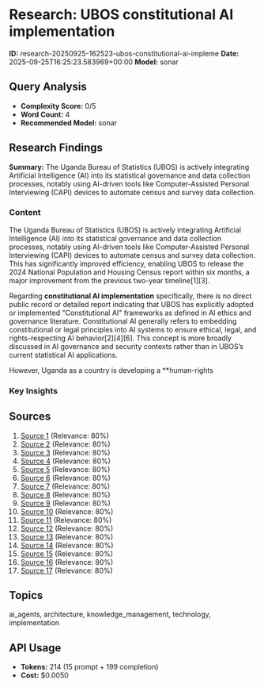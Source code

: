 # Research: UBOS constitutional AI implementation
**ID:** research-20250925-162523-ubos-constitutional-ai-impleme
**Date:** 2025-09-25T16:25:23.583969+00:00
**Model:** sonar

## Query Analysis
- **Complexity Score:** 0/5
- **Word Count:** 4
- **Recommended Model:** sonar

## Research Findings
**Summary:** The Uganda Bureau of Statistics (UBOS) is actively integrating Artificial Intelligence (AI) into its statistical governance and data collection processes, notably using AI-driven tools like Computer-Assisted Personal Interviewing (CAPI) devices to automate census and survey data collection.

### Content
The Uganda Bureau of Statistics (UBOS) is actively integrating Artificial Intelligence (AI) into its statistical governance and data collection processes, notably using AI-driven tools like Computer-Assisted Personal Interviewing (CAPI) devices to automate census and survey data collection. This has significantly improved efficiency, enabling UBOS to release the 2024 National Population and Housing Census report within six months, a major improvement from the previous two-year timeline[1][3].

Regarding **constitutional AI implementation** specifically, there is no direct public record or detailed report indicating that UBOS has explicitly adopted or implemented "Constitutional AI" frameworks as defined in AI ethics and governance literature. Constitutional AI generally refers to embedding constitutional or legal principles into AI systems to ensure ethical, legal, and rights-respecting AI behavior[2][4][6]. This concept is more broadly discussed in AI governance and security contexts rather than in UBOS’s current statistical AI applications.

However, Uganda as a country is developing a **human-rights

### Key Insights

## Sources
1. [Source 1](https://softpower.ug/ubos-benchmarks-with-hong-kong-to-strengthen-use-of-ai-in-statistical-governance/) (Relevance: 80%)
2. [Source 2](https://www.nightfall.ai/ai-security-101/constitutional-ai) (Relevance: 80%)
3. [Source 3](https://allafrica.com/stories/202506020312.html) (Relevance: 80%)
4. [Source 4](https://www.ultralytics.com/glossary/constitutional-ai) (Relevance: 80%)
5. [Source 5](https://digital.nemko.com/regulations/uganda-ai-regulation) (Relevance: 80%)
6. [Source 6](https://digi-con.org/on-constitutional-ai/) (Relevance: 80%)
7. [Source 7](https://ubc.go.ug/2025/09/25/african-central-banks-urged-to-embrace-ai-revolution-for-financial-stability/) (Relevance: 80%)
8. [Source 8](https://www.anthropic.com/research/constitutional-ai-harmlessness-from-ai-feedback) (Relevance: 80%)
9. [Source 9](https://journal.iistr.org/index.php/BST/article/download/1119/811/7999) (Relevance: 80%)
10. [Source 10](https://constitutional.ai) (Relevance: 80%)
11. [Source 11](https://journal.iistr.org/index.php/BST/article/view/1119) (Relevance: 80%)
12. [Source 12](https://arxiv.org/abs/2212.08073) (Relevance: 80%)
13. [Source 13](https://pmldaily.com/news/2025/06/ubos-benchmarks-with-hong-kong-to-strengthen-ai-statistical-governance.html) (Relevance: 80%)
14. [Source 14](https://bluedot.org/blog/what-is-constitutional-ai) (Relevance: 80%)
15. [Source 15](https://openknowledge.worldbank.org/entities/publication/f5d22b74-a197-5257-983e-bbac9414cf3c) (Relevance: 80%)
16. [Source 16](https://scholar.smu.edu/scitech/vol27/iss1/3/) (Relevance: 80%)
17. [Source 17](https://arxiv.org/html/2504.04918v1) (Relevance: 80%)

## Topics
ai_agents, architecture, knowledge_management, technology, implementation

## API Usage
- **Tokens:** 214 (15 prompt + 199 completion)
- **Cost:** $0.0050